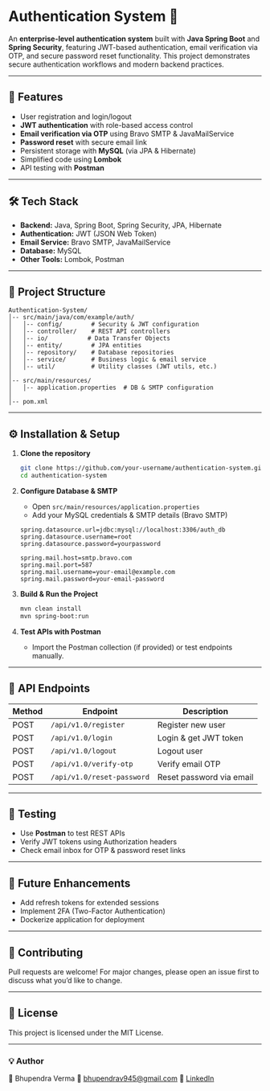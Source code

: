 # Authentication System 🔐

An **enterprise-level authentication system** built with **Java Spring Boot** and **Spring Security**, featuring JWT-based authentication, email verification via OTP, and secure password reset functionality. This project demonstrates secure authentication workflows and modern backend practices.

---

## 🚀 Features
- User registration and login/logout
- **JWT authentication** with role-based access control
- **Email verification via OTP** using Bravo SMTP & JavaMailService
- **Password reset** with secure email link
- Persistent storage with **MySQL** (via JPA & Hibernate)
- Simplified code using **Lombok**
- API testing with **Postman**

---

## 🛠️ Tech Stack
- **Backend:** Java, Spring Boot, Spring Security, JPA, Hibernate
- **Authentication:** JWT (JSON Web Token)
- **Email Service:** Bravo SMTP, JavaMailService
- **Database:** MySQL
- **Other Tools:** Lombok, Postman

---

## 📂 Project Structure
```
Authentication-System/
│-- src/main/java/com/example/auth/
│   │-- config/        # Security & JWT configuration
│   │-- controller/    # REST API controllers
│   │-- io/           # Data Transfer Objects
│   │-- entity/        # JPA entities
│   │-- repository/    # Database repositories
│   │-- service/       # Business logic & email service
│   │-- util/          # Utility classes (JWT utils, etc.)
│
│-- src/main/resources/
│   │-- application.properties  # DB & SMTP configuration
│
│-- pom.xml
```

---

## ⚙️ Installation & Setup
1. **Clone the repository**
   ```bash
   git clone https://github.com/your-username/authentication-system.git
   cd authentication-system
   ```

2. **Configure Database & SMTP**
   - Open `src/main/resources/application.properties`
   - Add your MySQL credentials & SMTP details (Bravo SMTP)

   ```properties
   spring.datasource.url=jdbc:mysql://localhost:3306/auth_db
   spring.datasource.username=root
   spring.datasource.password=yourpassword

   spring.mail.host=smtp.bravo.com
   spring.mail.port=587
   spring.mail.username=your-email@example.com
   spring.mail.password=your-email-password
   ```

3. **Build & Run the Project**
   ```bash
   mvn clean install
   mvn spring-boot:run
   ```

4. **Test APIs with Postman**
   - Import the Postman collection (if provided) or test endpoints manually.

---

## 🔑 API Endpoints
| Method | Endpoint                | Description              |
|--------|---------------------------|--------------------------|
| POST   | `/api/v1.0/register`      | Register new user        |
| POST   | `/api/v1.0/login`         | Login & get JWT token    |
| POST   | `/api/v1.0/logout`        | Logout user              |
| POST   | `/api/v1.0/verify-otp`    | Verify email OTP         |
| POST   | `/api/v1.0/reset-password`| Reset password via email |

---

## 🧪 Testing
- Use **Postman** to test REST APIs
- Verify JWT tokens using Authorization headers
- Check email inbox for OTP & password reset links

---

## 📌 Future Enhancements
- Add refresh tokens for extended sessions
- Implement 2FA (Two-Factor Authentication)
- Dockerize application for deployment

---

## 🤝 Contributing
Pull requests are welcome! For major changes, please open an issue first to discuss what you’d like to change.

---

## 📜 License
This project is licensed under the MIT License.

---

### 💡 Author
👤 Bhupendra Verma
📧 bhupendrav945@gmail.com 
🔗 [LinkedIn](https://www.linkedin.com/in/bhupendra-verma-dev/)
